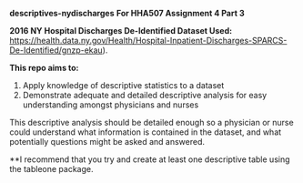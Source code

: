 **descriptives-nydischarges**
**For HHA507 Assignment 4 Part 3**

**2016 NY Hospital Discharges De-Identified Dataset Used:** 
https://health.data.ny.gov/Health/Hospital-Inpatient-Discharges-SPARCS-De-Identified/gnzp-ekau). 


**This repo aims to:**
1. Apply knowledge of descriptive statistics to a dataset
2. Demonstrate adequate and detailed descriptive analysis for easy understanding amongst physicians and nurses


This descriptive analysis should be detailed enough so a physician or nurse
could understand what information is contained in the dataset, and what
potentially questions might be asked and answered. 

**I recommend that you try and create at least one descriptive table using the tableone
package.
